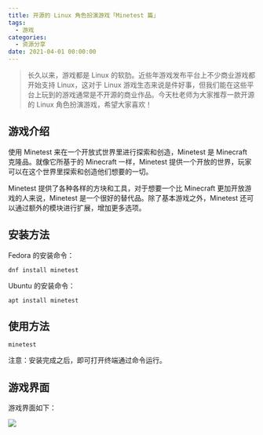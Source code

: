 ```yaml
---
title: 开源的 Linux 角色扮演游戏「Minetest 篇」
tags:
  - 游戏
categories:
  - 资源分享
date: 2021-04-01 00:00:00
---
```


> 长久以来，游戏都是 Linux 的软肋。近些年游戏发布平台上不少商业游戏都开始支持 Linux，这对于 Linux 游戏生态来说是件好事，但我们能在这些平台上玩到的游戏通常是不开源的商业作品。今天杜老师为大家推荐一款开源的 Linux 角色扮演游戏，希望大家喜欢！

<!-- more -->

## 游戏介绍

使用 Minetest 来在一个开放式世界里进行探索和创造，Minetest 是 Minecraft 克隆品。就像它所基于的 Minecraft 一样，Minetest 提供一个开放的世界，玩家可以在这个世界里探索和创造他们想要的一切。

Minetest 提供了各种各样的方块和工具，对于想要一个比 Minecraft 更加开放游戏的人来说，Minetest 是一个很好的替代品。除了基本游戏之外，Minetest 还可以通过额外的模块进行扩展，增加更多选项。

## 安装方法

Fedora 的安装命令：

```
dnf install minetest
```

Ubuntu 的安装命令：

```
apt install minetest
```

## 使用方法

```
minetest
```

注意：安装完成之后，即可打开终端通过命令运行。

## 游戏界面

游戏界面如下：

![](https://cdn.dusays.com/2021/03/327-1.jpg)
